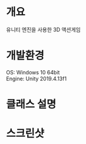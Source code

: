 개요
=============
유니티 엔진을 사용한 3D 액션게임

개발환경
=============
OS: Windows 10 64bit  
Engine: Unity 2019.4.13f1 

클래스 설명
=============

스크린샷
=============
